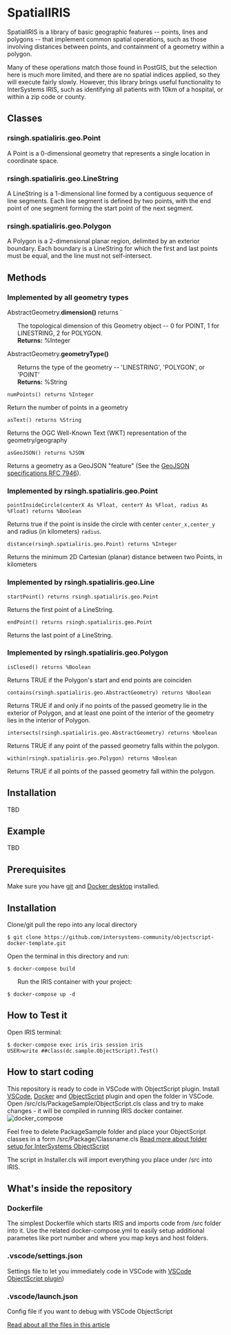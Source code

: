# SpatialIRIS

SpatialIRIS is a library of basic geographic features -- points, lines and polygons -- that implement common spatial operations, such as those involving distances between points, and containment of a geometry within a polygon. 

Many of these operations match those found in PostGIS, but the selection here is much more limited, and there are no spatial indices applied, so they will execute fairly slowly. However, this library brings useful functionality to InterSystems IRIS, such as identifying all patients with 10km of a hospital, or within a zip code or county.

## Classes

### rsingh.spatialiris.geo.Point

A Point is a 0-dimensional geometry that represents a single location in coordinate space.

### rsingh.spatialiris.geo.LineString

A LineString is a 1-dimensional line formed by a contiguous sequence of line segments. Each line segment is defined by two points, with the end point of one segment forming the start point of the next segment.

### rsingh.spatialiris.geo.Polygon

A Polygon is a 2-dimensional planar region, delimited by an exterior boundary. Each boundary is a LineString for which the first and last points must be equal, and the line must not self-intersect.

<style>
    li {list-style-type: none;}
</style>
## Methods

### Implemented by all geometry types

AbstractGeometry.**dimension()** returns `

- The topological dimension of this Geometry object -- 0 for POINT, 1 for LINESTRING, 2 for POLYGON.
- **Returns:** %Integer

AbstractGeometry.**geometryType()**

- Returns the type of the geometry -- 'LINESTRING', 'POLYGON', or 'POINT'
- **Returns:** %String

`numPoints() returns %Integer`

Return the number of points in a geometry

`asText() returns %String`

Returns the OGC Well-Known Text (WKT) representation of the geometry/geography

`asGeoJSON() returns %JSON`

Returns a geometry as a GeoJSON "feature" (See the [GeoJSON specifications RFC 7946](https://tools.ietf.org/html/rfc7946)).

### Implemented by rsingh.spatialiris.geo.Point

`pointInsideCircle(centerX As %Float, centerY As %Float, radius As %Float) returns %Boolean`

Returns true if the point is inside the circle with center `center_x,center_y` and radius (in kilometers) `radius`.

`distance(rsingh.spatialiris.geo.Point) returns %Integer`

Returns the minimum 2D Cartesian (planar) distance between two Points, in kilometers

### Implemented by rsingh.spatialiris.geo.Line

`startPoint() returns rsingh.spatialiris.geo.Point`

Returns the first point of a LineString.

`endPoint() returns rsingh.spatialiris.geo.Point`

Returns the last point of a LineString.

### Implemented by rsingh.spatialiris.geo.Polygon

`isClosed() returns %Boolean`

Returns TRUE if the Polygon's start and end points are coinciden

`contains(rsingh.spatialiris.geo.AbstractGeometry) returns %Boolean`

Returns TRUE if and only if no points of the passed geometry lie in the exterior of Polygon, and at least one point of the interior of the geometry lies in the interior of Polygon.

`intersects(rsingh.spatialiris.geo.AbstractGeometry) returns %Boolean`

Returns TRUE if any point of the passed geometry falls within the polygon.

`within(rsingh.spatialiris.geo.Polygon) returns %Boolean`

Returns TRUE if all points of the passed geometry fall within the polygon.

## Installation

TBD

## Example

TBD

## Prerequisites
Make sure you have [git](https://git-scm.com/book/en/v2/Getting-Started-Installing-Git) and [Docker desktop](https://www.docker.com/products/docker-desktop) installed.

## Installation 

Clone/git pull the repo into any local directory

```
$ git clone https://github.com/intersystems-community/objectscript-docker-template.git
```

Open the terminal in this directory and run:

```
$ docker-compose build
```

3. Run the IRIS container with your project:

```
$ docker-compose up -d
```

## How to Test it

Open IRIS terminal:

```
$ docker-compose exec iris iris session iris
USER>write ##class(dc.sample.ObjectScript).Test()
```
## How to start coding
This repository is ready to code in VSCode with ObjectScript plugin.
Install [VSCode](https://code.visualstudio.com/), [Docker](https://marketplace.visualstudio.com/items?itemName=ms-azuretools.vscode-docker) and [ObjectScript](https://marketplace.visualstudio.com/items?itemName=daimor.vscode-objectscript) plugin and open the folder in VSCode.
Open /src/cls/PackageSample/ObjectScript.cls class and try to make changes - it will be compiled in running IRIS docker container.
![docker_compose](https://user-images.githubusercontent.com/2781759/76656929-0f2e5700-6547-11ea-9cc9-486a5641c51d.gif)

Feel free to delete PackageSample folder and place your ObjectScript classes in a form
/src/Package/Classname.cls
[Read more about folder setup for InterSystems ObjectScript](https://community.intersystems.com/post/simplified-objectscript-source-folder-structure-package-manager)

The script in Installer.cls will import everything you place under /src into IRIS.


## What's inside the repository

### Dockerfile

The simplest Dockerfile which starts IRIS and imports code from /src folder into it.
Use the related docker-compose.yml to easily setup additional parametes like port number and where you map keys and host folders.


### .vscode/settings.json

Settings file to let you immediately code in VSCode with [VSCode ObjectScript plugin](https://marketplace.visualstudio.com/items?itemName=daimor.vscode-objectscript))

### .vscode/launch.json
Config file if you want to debug with VSCode ObjectScript

[Read about all the files in this article](https://community.intersystems.com/post/dockerfile-and-friends-or-how-run-and-collaborate-objectscript-projects-intersystems-iris)

